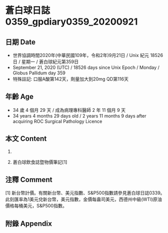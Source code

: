 [_metadata_:encoding]: - "utf-8"
[_metadata_:language]: - "zh-Hant-TW"
[_metadata_:fileformat]: - "markdown"
[_metadata_:MIME_type]: - "text/plain"
[_metadata_:markdown_version]: - "commonmark version 0.29"
[_metadata_:markdown_spec]: - "https://spec.commonmark.org/0.29/"

# 蒼白球日誌0359_gpdiary0359_20200921 #

## 日期 Date ##

* 世界協調時間2020年(中華民國109年，令和2年)9月21日 / Unix 紀元 18526 日 / 星期一 / 蒼白球紀元第359日
* September 21, 2020 (UTC) / 18526 days since Unix Epoch / Monday / Globus Pallidum day 359
* 特殊註記: 口服A酸第142天，劑量加大到20mg QD第116天

## 年齡 Age ##

* 34 歲 4 個月 29 天 / 成為病理專科醫師 2 年 11 個月 9 天
* 34 years 4 months 29 days old / 2 years 11 months 9 days after acquiring ROC Surgical Pathology Licence

## 本文 Content ##

1. 

    
2. 蒼白球飲食誌暨物價筆記[1]

    

## 注釋 Comment ##

[1] 新台幣計價。有關新台幣、美元指數、S&P500指數請參見蒼白球日誌0339。此刻匯率為1美元兌新台幣，美元指數，金價每盎司美元，西德州中級(WTI)原油價格每桶美元，S&P500指數。



## 附錄 Appendix ##

